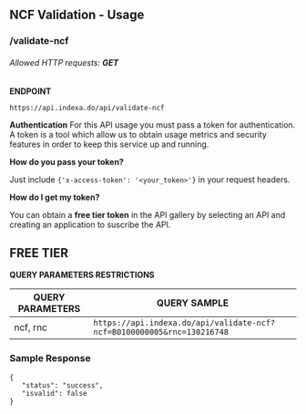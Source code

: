 ## NCF Validation - Usage

### /validate-ncf

###### Allowed HTTP requests: **GET**

**ENDPOINT**

`https://api.indexa.do/api/validate-ncf`

**Authentication**
For this API usage you must pass a token for authentication. A token is a tool which allow us to obtain usage metrics and security features in order to keep this service up and running.

**How do you pass your token?**

Just include `{'x-access-token': '<your_token>'}` in your request headers.

**How do I get my token?**

You can obtain a **free tier token** in the API gallery by selecting an API and creating an application to suscribe the API.

## FREE TIER

**QUERY PARAMETERS RESTRICTIONS**

| QUERY PARAMETERS | QUERY SAMPLE                                                           |
| ---------------- | ---------------------------------------------------------------------- |
| ncf, rnc         | `https://api.indexa.do/api/validate-ncf?ncf=B0100000005&rnc=130216748` |

### **Sample Response**

```
{
   "status": "success",
   "isvalid": false
}
```
